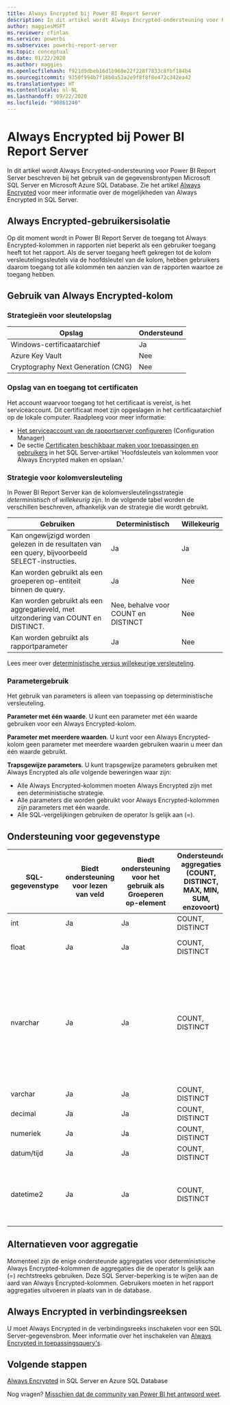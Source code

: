 ```yaml
---
title: Always Encrypted bij Power BI Report Server
description: In dit artikel wordt Always Encrypted-ondersteuning voor Power BI Report Server beschreven bij het gebruik van de gegevensbrontypen Microsoft SQL Server en Microsoft Azure SQL Database.
author: maggiesMSFT
ms.reviewer: cfinlan
ms.service: powerbi
ms.subservice: powerbi-report-server
ms.topic: conceptual
ms.date: 01/22/2020
ms.author: maggies
ms.openlocfilehash: f921d9dbeb16d1b960e22f228f7833c8fbf184b4
ms.sourcegitcommit: 9350f994b7f18b0a52a2e9f8f8f8e472c342ea42
ms.translationtype: HT
ms.contentlocale: nl-NL
ms.lasthandoff: 09/22/2020
ms.locfileid: "90861240"
---
```

# <a name="always-encrypted-in-power-bi-report-server"></a>Always Encrypted bij Power BI Report Server

In dit artikel wordt Always Encrypted-ondersteuning voor Power BI Report Server beschreven bij het gebruik van de gegevensbrontypen Microsoft SQL Server en Microsoft Azure SQL Database. Zie het artikel [Always Encrypted](/sql/relational-databases/security/encryption/always-encrypted-database-engine) voor meer informatie over de mogelijkheden van Always Encrypted in SQL Server.

## <a name="always-encrypted-user-isolation"></a>Always Encrypted-gebruikersisolatie

Op dit moment wordt in Power BI Report Server de toegang tot Always Encrypted-kolommen in rapporten niet beperkt als een gebruiker toegang heeft tot het rapport.  Als de server toegang heeft gekregen tot de kolom versleutelingssleutels via de hoofdsleutel van de kolom, hebben gebruikers daarom toegang tot alle kolommen ten aanzien van de rapporten waartoe ze toegang hebben.

## <a name="always-encrypted-column-usage"></a>Gebruik van Always Encrypted-kolom

### <a name="key-storage-strategies"></a>Strategieën voor sleutelopslag

|Opslag  |Ondersteund  |
|---------|---------|
|Windows-certificaatarchief | Ja |
|Azure Key Vault | Nee |
| Cryptography Next Generation (CNG) | Nee |

### <a name="certificate-storage-and-access"></a>Opslag van en toegang tot certificaten

Het account waarvoor toegang tot het certificaat is vereist, is het serviceaccount. Dit certificaat moet zijn opgeslagen in het certificaatarchief op de lokale computer. Raadpleeg voor meer informatie:

- [Het serviceaccount van de rapportserver configureren](/sql/reporting-services/install-windows/configure-the-report-server-service-account-ssrs-configuration-manager) (Configuration Manager)
- De sectie [Certificaten beschikbaar maken voor toepassingen en gebruikers](/sql/relational-databases/security/encryption/create-and-store-column-master-keys-always-encrypted#making-certificates-available-to-applications-and-users) in het SQL Server-artikel 'Hoofdsleutels van kolommen voor Always Encrypted maken en opslaan.'

### <a name="column-encryption-strategy"></a>Strategie voor kolomversleuteling

In Power BI Report Server kan de kolomversleutelingsstrategie *deterministisch* of *willekeurig* zijn. In de volgende tabel worden de verschillen beschreven, afhankelijk van de strategie die wordt gebruikt.

|Gebruiken  |Deterministisch  |Willekeurig  |
|---------|---------|---------|
|Kan ongewijzigd worden gelezen in de resultaten van een query, bijvoorbeeld SELECT-instructies. | Ja  | Ja  |
|Kan worden gebruikt als een groeperen op-entiteit binnen de query. | Ja | Nee |
|Kan worden gebruikt als een aggregatieveld, met uitzondering van COUNT en DISTINCT. | Nee, behalve voor COUNT en DISTINCT | Nee |
|Kan worden gebruikt als rapportparameter | Ja | Nee |

Lees meer over [deterministische versus willekeurige versleuteling](/sql/relational-databases/security/encryption/always-encrypted-database-engine#selecting--deterministic-or-randomized-encryption).

### <a name="parameter-usage"></a>Parametergebruik

Het gebruik van parameters is alleen van toepassing op deterministische versleuteling.

**Parameter met één waarde**.  U kunt een parameter met één waarde gebruiken voor een Always Encrypted-kolom.

**Parameter met meerdere waarden**. U kunt voor een Always Encrypted-kolom geen parameter met meerdere waarden gebruiken waarin u meer dan één waarde gebruikt.

**Trapsgewijze parameters**. U kunt trapsgewijze parameters gebruiken met Always Encrypted als *alle* volgende beweringen waar zijn:

- Alle Always Encrypted-kolommen moeten Always Encrypted zijn met een deterministische strategie.
- Alle parameters die worden gebruikt voor Always Encrypted-kolommen zijn parameters met één waarde.
- Alle SQL-vergelijkingen gebruiken de operator Is gelijk aan (=).

## <a name="datatype-support"></a>Ondersteuning voor gegevenstype

| SQL-gegevenstype | Biedt ondersteuning voor lezen van veld | Biedt ondersteuning voor het gebruik als Groeperen op-element | Ondersteunde aggregaties (COUNT, DISTINCT, MAX, MIN, SUM, enzovoort) | Ondersteunt filteren via gelijkheid met behulp van parameters | Opmerkingen |
| --- | --- | --- | --- | --- | --- |
| int | Ja | Ja | COUNT, DISTINCT | Ja, als geheel getal |   |
| float | Ja | Ja | COUNT, DISTINCT | Ja, als drijvend getal |   |
| nvarchar | Ja | Ja | COUNT, DISTINCT | Ja, als tekst | Deterministische versleuteling moet een kolomsortering gebruiken met een binary2-sorteervolgorde voor tekenkolommen. Zie het SQL Server-artikel [Always Encrypted](/sql/relational-databases/security/encryption/always-encrypted-database-engine#selecting--deterministic-or-randomized-encryption) voor meer informatie.  |
| varchar | Ja | Ja | COUNT, DISTINCT | Nee |   |
| decimal | Ja | Ja | COUNT, DISTINCT | Nee |   |
| numeriek | Ja | Ja | COUNT, DISTINCT | Nee |   |
| datum/tijd | Ja | Ja | COUNT, DISTINCT | Nee |   |
| datetime2 | Ja | Ja | COUNT, DISTINCT | Ja, als datum/tijd | Ondersteund als de kolom geen milliseconde-precisie heeft (met andere woorden, geen datetime2(0)) |

## <a name="aggregation-alternatives"></a>Alternatieven voor aggregatie

Momenteel zijn de enige ondersteunde aggregaties voor deterministische Always Encrypted-kolommen de aggregaties die de operator Is gelijk aan (=) rechtstreeks gebruiken. Deze SQL Server-beperking is te wijten aan de aard van Always Encrypted-kolommen. Gebruikers moeten in het rapport aggregaties uitvoeren in plaats van in de database.

## <a name="always-encrypted-in-connection-strings"></a>Always Encrypted in verbindingsreeksen

U moet Always Encrypted in de verbindingsreeks inschakelen voor een SQL Server-gegevensbron. Meer informatie over het inschakelen van [Always Encrypted in toepassingsquery's](/sql/relational-databases/security/encryption/develop-using-always-encrypted-with-net-framework-data-provider#enabling-always-encrypted-for-application-queries).

## <a name="next-steps"></a>Volgende stappen

[Always Encrypted](/sql/relational-databases/security/encryption/always-encrypted-database-engine) in SQL Server en Azure SQL Database

Nog vragen? [Misschien dat de community van Power BI het antwoord weet](https://community.powerbi.com/).